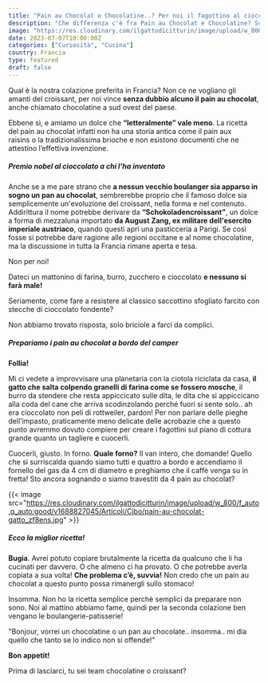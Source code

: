 ```yaml
---
title: "Pain au Chocolat o Chocolatine..? Per noi il fagottino al cioccolato è la miglior colazione"
description: "Che differenza c'è fra Pain au Chocolat e Chocolatine? Scoprilo con noi!"
image: "https://res.cloudinary.com/ilgattodicitturin/image/upload/w_800/f_auto,q_auto:good/v1688826166/Articoli/Cibo/pain-au-chocolat_kuar6y.jpg"
date: 2023-07-07T10:00:00Z
categories: ["Curiosità", "Cucina"]
country: Francia
type: featured
draft: false
---
```


Qual è la nostra colazione preferita in Francia? 
Non ce ne vogliano gli amanti del croissant, per noi vince **senza dubbio alcuno il pain au chocolat**, anche chiamato chocolatine a sud ovest del paese. 

Ebbene sì, e amiamo un dolce che **“letteralmente” vale meno**. La ricetta del pain au chocolat infatti non ha una storia antica come il pain aux raisins o la tradizionalissima brioche e non esistono documenti che ne attestino l’effettiva invenzione. 

##### Premio nobel al cioccolato a chi l'ha inventato

Anche se a me pare strano che **a nessun vecchio boulanger sia apparso in sogno un pan au chocolat**, sembrerebbe proprio che il famoso dolce sia semplicemente un'evoluzione del croissant, nella forma e nel contenuto. Addirittura il nome potrebbe derivare da **“Schokoladencroissant”**, un dolce a forma di mezzaluna importato **da August Zang, ex militare dell'esercito imperiale austriaco**, quando questi aprì una pasticceria a Parigi. Se così fosse si potrebbe dare ragione alle regioni occitane e al nome chocolatine, ma la discussione in tutta la Francia rimane aperta e tesa. 

Non per noi!

Dateci un mattonino di farina, burro, zucchero e cioccolato **e nessuno si farà male!**

Seriamente, come fare a resistere al classico saccottino sfogliato farcito con stecche di cioccolato fondente? 

Non abbiamo trovato risposta, solo briciole a farci da complici. 

##### Prepariamo i pain au chocolat a bordo del camper

**Follia!**

Mi ci vedete a improvvisare una planetaria con la ciotola riciclata da casa, **il gatto che salta colpendo granelli di farina come se fossero mosche**, il burro da stendere che resta appiccicato sulle dita, le dita che si appiccicano alla coda del cane che arriva scodinzolando perché fuori si sente solo.. ah era cioccolato non peli di rottweiler, pardon! 
Per non parlare delle pieghe dell’impasto, praticamente meno delicate delle acrobazie che a questo punto avremmo dovuto compiere per creare i fagottini sul piano di cottura grande quanto un tagliere e cuocerli. 

Cuocerli, giusto. In forno. **Quale forno?** Il van intero, che domande! Quello che si surriscalda quando siamo tutti e quattro a bordo e accendiamo il fornello del gas da 4 cm di diametro e preghiamo che il caffè venga su in fretta! Sto ancora sognando o siamo travestiti da 4 pain au chocolat? 

{{< image src="https://res.cloudinary.com/ilgattodicitturin/image/upload/w_800/f_auto,q_auto:good/v1688827045/Articoli/Cibo/pain-au-chocolat-gatto_zf8ens.jpg" >}}

##### Ecco la miglior ricetta!  

**Bugia**. Avrei potuto copiare brutalmente la ricetta da qualcuno che li ha cucinati per davvero. O che almeno ci ha provato.
O che potrebbe averla copiata a sua volta! **Che problema c’è, suvvia!** Non credo che un pain au chocolat a questo punto possa rimanergli sullo stomaco!

Insomma. Non ho la ricetta semplice perchè semplici da preparare non sono.
Noi al mattino abbiamo fame, quindi per la seconda colazione ben vengano le boulangerie-patisserie!

"Bonjour, vorrei un chocolatine o un pan au chocolate.. insomma.. 
mi dia quello che tanto se lo indico non si offende!"

**Bon appetit!**

Prima di lasciarci, tu sei team chocolatine o croissant? 